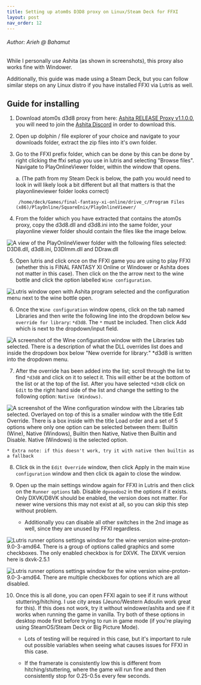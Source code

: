 ```yaml
---
title: Setting up atom0s D3D8 proxy on Linux/Steam Deck for FFXI
layout: post
nav_order: 12
---
```

###### Author: Arieh @ Bahamut

While I personally use Ashita (as shown in screenshots), this proxy also works fine with Windower.

Additionally, this guide was made using a Steam Deck, but you can follow similar steps on any Linux distro if you have installed FFXI via Lutris as well.

## Guide for installing

1. Download atom0s d3d8 proxy from here: [⁠Ashita⁠ RELEASE Proxy v1.1.0.0](https://discord.com/channels/264673946257850368/1127340838918291606/1127340838918291606), you will need to join the [Ashita Discord](https://discord.gg/ashita) in order to download this.

2. Open up dolphin / file explorer of your choice and navigate to your downloads folder, extract the zip files into it's own folder.

3. Go to the FFXI prefix folder, which can be done by this can be done by right clicking the ffxi setup you use in lutris and selecting "Browse files". Navigate to PlayOnlineViewer folder, within the window that opens.

    a. (The path from my Steam Deck is below, the path you would need to look in will likely look a bit different but all that matters is that the playonlineviewer folder looks correct)

        /home/deck/Games/final-fantasy-xi-online/drive_c/Program Files (x86)/PlayOnline/SquareEnix/PlayOnlineViewer/

4. From the folder which you have extracted that contains the atom0s proxy, copy the d3d8.dll and d3d8.ini into the same folder, your playonline viewer folder should contain the files like the image below.

![A view of the PlayOnlineViewer folder with the following files selected: D3D8.dll, d3d8.ini, D3DImm.dll and DDraw.dll](/assets/images/troubleshooting/setting-up-atomos-proxy/atomos-1.png)

5. Open lutris and click once on the FFXI game you are using to play FFXI (whether this is FINAL FANTASY XI Online or Windower or Ashita does not matter in this case). Then click on the the arrow next to the wine bottle and click the option labelled `Wine configuration`.

![Lutris window open with Ashita program selected and the configuration menu next to the wine bottle open.](/assets/images/troubleshooting/setting-up-atomos-proxy/atomos-2.png)

6. Once the `Wine configuration` window opens, click on the tab named Libraries and then write the following line into the dropdown below `New override for library`: `*d3d8`. The `*` must be included. Then click Add which is next to the dropdown/input field.

![A screenshot of the Wine configuration window with the Libraries tab selected. There is a description of what the DLL overrides list does and inside the dropdown box below "New override for library:" *d3d8 is written into the dropdown menu.](/assets/images/troubleshooting/setting-up-atomos-proxy/atomos-3.png)

7. After the override has been added into the list; scroll through the list to find `*d3d8` and click on it to select it. This will either be at the bottom of the list or at the top of the list. After you have selected `*d3d8` click on `Edit` to the right hand side of the list and change the setting to the following option: `Native (Windows)`.

![A screenshot of the Wine configuration window with the Libraries tab selected. Overlayed on top of this is a smaller window with the title Edit Override. There is a box inside with the title Load order and a set of 5 options where only one option can be selected between them: Builtin (Wine), Native (Windows), Builtin then Native, Native then Builtin and Disable. Native (Windows) is the selected option.](/assets/images/troubleshooting/setting-up-atomos-proxy/atomos-4.png)

    * Extra note: if this doesn't work, try it with native then builtin as a fallback

8. Click `Ok` in the `Edit Override` window, then click Apply in the main `Wine configuration` window and then click `Ok` again to close the window.

9. Open up the main settings window again for FFXI in Lutris and then click on the `Runner options` tab. Disable `dgvoodoo2` in the options if it exists. Only DXVK/D8VK should be enabled, the version does not matter. For newer wine versions this may not exist at all, so you can skip this step without problem.

    - Additionally you can disable all other switches in the 2nd image as well, since they are unused by FFXI regardless.

![Lutris runner options settings window for the wine version wine-proton-9.0-3-amd64. There is a group of options called graphics and some checkboxes. The only enabled checkbox is for DXVK. The DXVK version here is dxvk-2.5.1](/assets/images/troubleshooting/setting-up-atomos-proxy/atomos-5.png)

![Lutris runner options settings window for the wine version wine-proton-9.0-3-amd64. There are multiple checkboxes for options which are all disabled.](/assets/images/troubleshooting/setting-up-atomos-proxy/atomos-6.png)

10. Once this is all done, you can open FFXI again to see if it runs without stuttering/hitching. I use city areas (Jeuno/Western Adoulin work great for this). If this does not work, try it without windower/ashita and see if it works when running the game in vanilla. Try both of these options in desktop mode first before trying to run in game mode (if you're playing using SteamOS/Steam Deck or Big Picture Mode).

    - Lots of testing will be required in this case, but it's important to rule out possible variables when seeing what causes issues for FFXI in this case.

    - If the framerate is consistently low this is different from hitching/stuttering, where the game will run fine and then consistently stop for 0.25-0.5s every few seconds.

